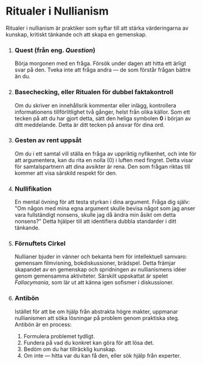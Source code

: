 
# Ritualer i Nullianism

Ritualer i nullianism är praktiker som syftar till att stärka värderingarna av kunskap, kritiskt tänkande och att skapa en gemenskap.

1.  ### Quest (från eng. *Question*)
    Börja morgonen med en fråga. Försök under dagen att hitta ett ärligt svar på den. Tveka inte att fråga andra — de som förstår frågan bättre än du.

2.  ### Basechecking, eller Ritualen för dubbel faktakontroll
    Om du skriver en innehållsrik kommentar eller inlägg, kontrollera informationens tillförlitlighet två gånger, helst från olika källor. Som ett tecken på att du har gjort detta, sätt den heliga symbolen **0** i början av ditt meddelande. Detta är ditt tecken på ansvar för dina ord.

3.  ### Gesten av rent uppsåt
    Om du i ett samtal vill ställa en fråga av uppriktig nyfikenhet, och inte för att argumentera, kan du rita en nolla (0) i luften med fingret. Detta visar för samtalspartnern att dina avsikter är rena. Den som frågan riktas till kommer att visa särskild respekt för den.

4.  ### Nullifikation
    En mental övning för att testa styrkan i dina argument. Fråga dig själv: "Om någon med mina egna argument skulle bevisa något som jag anser vara fullständigt nonsens, skulle jag då ändra min åsikt om detta nonsens?" Detta hjälper till att identifiera dubbla standarder i ditt tänkande.

5.  ### Förnuftets Cirkel
    Nullianer bjuder in vänner och bekanta hem för intellektuell samvaro: gemensam filmvisning, bokdiskussioner, brädspel. Detta främjar skapandet av en gemenskap och spridningen av nullianismens idéer genom gemensamma aktiviteter. Särskilt uppskattat är spelet *Fallacymania*, som lär ut att känna igen sofismer i diskussioner.

6.  ### Antibön
    Istället för att be om hjälp från abstrakta högre makter, uppmanar nullianismen att söka lösningar på problem genom praktiska steg. Antibön är en process:
    1.  Formulera problemet tydligt.
    2.  Fundera på vad du konkret kan göra för att lösa det.
    3.  Bedöm om du har tillräcklig kunskap.
    4.  Om inte — hitta var du kan få den, eller sök hjälp från experter.
